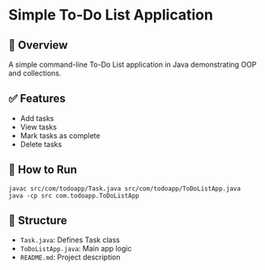 # Simple To-Do List Application

## 📌 Overview
A simple command-line To-Do List application in Java demonstrating OOP and collections.

## ✅ Features
- Add tasks
- View tasks
- Mark tasks as complete
- Delete tasks

## 🚀 How to Run
```
javac src/com/todoapp/Task.java src/com/todoapp/ToDoListApp.java
java -cp src com.todoapp.ToDoListApp
```

## 📂 Structure
- `Task.java`: Defines Task class
- `ToDoListApp.java`: Main app logic
- `README.md`: Project description
